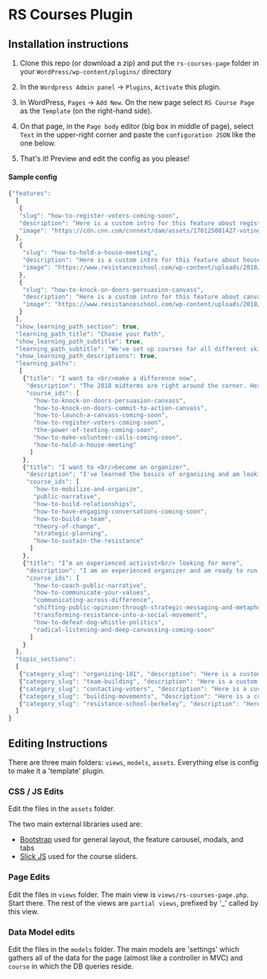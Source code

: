 # RS Courses Plugin

## Installation instructions

1. Clone this repo (or download a zip) and put the `rs-courses-page` folder in your `WordPress/wp-content/plugins/` directory

2. In the `Wordpress Admin panel` -> `Plugins`, `Activate` this plugin.

3. In WordPress, `Pages` -> `Add New`. On the new page select `RS Course Page` as the `Template` (on the right-hand side).

4. On that page, in the `Page body` editor (big box in middle of page), select `Text` in the upper-right corner and paste the `configuration JSON` like the one below.

5. That's it! Preview and edit the config as you please!

#### Sample config

```javascript
{"features":
  [
   {
   "slug": "how-to-register-voters-coming-soon",
   "description": "Here is a custom intro for this feature about registering",
   "image": "https://cdn.cnn.com/cnnnext/dam/assets/170125081427-voting-booth-super-tease.jpg"
  },
   {
    "slug": "how-to-hold-a-house-meeting",
    "description": "Here is a custom intro for this feature about house meetings",
    "image": "https://www.resistanceschool.com/wp-content/uploads/2018/06/Warren_As_we_proceed.jpg"
   },
   {
    "slug": "how-to-knock-on-doors-persuasion-canvass",
    "description": "Here is a custom intro for this feature about canvas",
    "image": "https://www.resistanceschool.com/wp-content/uploads/2018/07/Charlotte.png"
   }
  ],
  "show_learning_path_section": true,
  "learning_path_title": "Choose your Path",
  "show_learning_path_subtitle": true,
  "learning_path_subtitle": "We've set up courses for all different skill levels. We've handpicked courses that will match your experience level.",
  "show_learning_path_descriptions": true,
  "learning_paths":
   [
    {"title": "I want to <br/>make a difference now",
     "description": "The 2018 midterms are right around the corner. Here are the courses that you need to help out right now.",
     "course_ids": [
       "how-to-knock-on-doors-persuasion-canvass",
       "how-to-knock-on-doors-commit-to-action-canvass",
       "how-to-launch-a-canvass-coming-soon",
       "how-to-register-voters-coming-soon",
       "the-power-of-texting-coming-soon",
       "how-to-make-volunteer-calls-coming-soon",
       "how-to-hold-a-house-meeting"
      ]
    },
    {"title": "I want to <br/>become an organizer",
     "description": "I've learned the basics of organizing and am looking to take the next step.",
     "course_ids": [
       "how-to-mobilize-and-organize",
       "public-narrative",
       "how-to-build-relationships",
       "how-to-have-engaging-conversations-coming-soon",
       "how-to-build-a-team",
       "theory-of-change",
       "strategic-planning",
       "how-to-sustain-the-resistance"
      ]
    },
    {"title": "I’m an experienced activist<br/> looking for more",
     "description": "I am an experienced organizer and am ready to run an organization.",
     "course_ids": [
       "how-to-coach-public-narrative",
       "how-to-communicate-your-values",
       "communicating-across-difference",
       "shifting-public-opinion-through-strategic-messaging-and-metaphors",
       "transforming-resistance-into-a-social-movement",
       "how-to-defeat-dog-whistle-politics",
       "radical-listening-and-deep-canvassing-coming-soon"
      ]
    }
  ],
  "topic_sections":
  [
   {"category_slug": "organizing-101", "description": "Here is a custom intro for this section about organizing-101"},
   {"category_slug": "team-building", "description": "Here is a custom intro for this section about team-building"},
   {"category_slug": "contacting-voters", "description": "Here is a custom intro for this section about contacting-voters"},
   {"category_slug": "building-movements", "description": "Here is a custom intro for this section about building-movements"},
   {"category_slug": "resistance-school-berkeley", "description": "Here is a custom intro for this section about resistance-school-berkeley"}
  ]
}

```

## Editing Instructions

There are three main folders: `views`, `models`, `assets`. Everything else is config to make it a 'template' plugin.

### CSS / JS Edits

Edit the files in the `assets` folder.

The two main external libraries used are:

- [Bootstrap](https://getbootstrap.com/docs/4.1/getting-started/introduction/) used for general layout, the feature carousel, modals, and tabs
- [Slick JS](http://kenwheeler.github.io/slick/) used for the course sliders.

### Page Edits

Edit the files in `views` folder. The main view is `views/rs-courses-page.php`. Start there. The rest of the views are `partial views`, prefixed by '_' called by this view.

### Data Model edits

Edit the files in the `models` folder. The main models are 'settings' which gathers all of the data for the page (almost like a controller in MVC) and `course` in which the DB queries reside.
